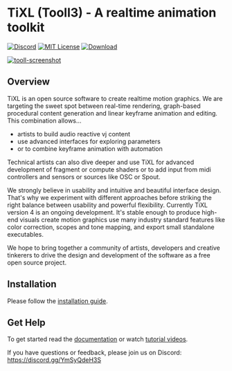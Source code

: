 # TiXL (Tooll3) - A realtime animation toolkit

[![Discord](https://img.shields.io/discord/823853172619083816.svg?style=for-the-badge)](https://discord.gg/YmSyQdeH3S)
[![MIT License](https://img.shields.io/badge/license-MIT-blue.svg?style=for-the-badge)](https://github.com/alelievr/Mixture/blob/master/LICENSE)
[![Download](https://img.shields.io/badge/Download_Tooll3_v3.9.2-FF3A9E?style=for-the-badge&logoColor=white&logo=DocuSign)](https://github.com/tixl3d/tixl/releases/download/v3.9.2/Tooll-v3.9.2.zip)

[![tooll-screenshot](https://user-images.githubusercontent.com/1732545/173256422-a4ef9894-d954-4bc3-8c24-000bfbe1c3ad.png)](https://www.youtube.com/watch?v=PrxhwOC9hLw "Tooll3 - A quick overview")

## Overview
TiXL is an open source software to create realtime motion graphics. We are targeting the sweet spot between real-time rendering, graph-based procedural content generation and linear keyframe animation and editing. This combination allows… 
- artists to build audio reactive vj content
- use advanced interfaces for exploring parameters
- or to combine keyframe animation with automation

Technical artists can also dive deeper and use TiXL for advanced development of fragment or compute shaders or to add input from midi controllers and sensors or sources like OSC or Spout. 

We strongly believe in usability and intuitive and beautiful interface design. That's why we experiment with different approaches before striking the right
balance between usability and powerful flexibility. Currently TiXL version 4 is an ongoing development. It's stable enough to produce high-end visuals
create motion graphics use many industry standard features like color correction, scopes and tone mapping, and export small standalone executables.

We hope to bring together a community of artists, developers and creative tinkerers to drive the design and development of the software as a free open source project.

## Installation
Please follow the [installation guide](https://github.com/tixl3d/tixl/wiki/help.Installation).

## Get Help
To get started read the [documentation](https://github.com/tixl3d/tixl/wiki) or watch [tutorial videos](https://www.youtube.com/watch?v=eH2E02U6P5Q&list=PLj-rnPROvbn3LigXGRSDvmLtgTwmNHcQs&index=4).

If you have questions or feedback, please join us on Discord: https://discord.gg/YmSyQdeH3S 





